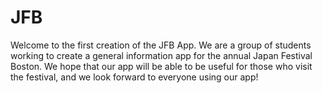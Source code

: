 # JFB
Welcome to the first creation of the JFB App. We are a group of students working to create a general information app for the annual Japan Festival Boston. We hope that our app will be able to be useful for those who visit the festival, and we look forward to everyone using our app!